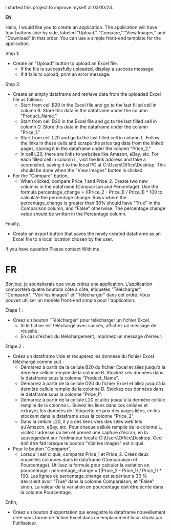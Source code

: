 I started this project to improve myself at 03/10/23.


**EN**

Hello, I would like you to create an application. The application will have four buttons side by side, labeled "Upload," "Compare," "View Images," and "Download" in that order. You can use a simple front-end template for the application.

Step 1:

- Create an "Upload" button to upload an Excel file.
    - If the file is successfully uploaded, display a success message.
    - If it fails to upload, print an error message.

Step 2:

- Create an empty dataframe and retrieve data from the uploaded Excel file as follows:
    - Start from cell B20 in the Excel file and go to the last filled cell in column B. Store this data in the dataframe under the column "Product_Name."
    - Start from cell D20 in the Excel file and go to the last filled cell in column D. Store this data in the dataframe under the column "Price_1."
    - Start from cell L20 and go to the last filled cell in column L. Follow the links in these cells and scrape the price tag data from the linked pages, storing it in the dataframe under the column "Price_2."
    - In cell L20, there are links to websites like Amazon, eBay, etc. For each filled cell in column L, visit the link address and take a screenshot, saving it to the local PC at C:\Users\Office\Desktop. This should be done when the "View Images" button is clicked.
- For the "Compare" button,
    - When clicked, compare Price_1 and Price_2. Create two new columns in the dataframe (Comparison and Percentage). Use the formula percentage_change = ((Price_2 - Price_1) / Price_1) * 100 to calculate the percentage change. Rows where the percentage_change is greater than 30% should have "True" in the Comparison column, and "False" otherwise. The percentage change value should be written in the Percentage column.

Finally,

- Create an export button that saves the newly created dataframe as an Excel file to a local location chosen by the user.

If you have question Please contact With me. 

# FR

Bonjour, je souhaiterais que vous créiez une application. L'application comportera quatre boutons côte à côte, étiquetés "Télécharger", "Comparer", "Voir les images" et "Télécharger" dans cet ordre. Vous pouvez utiliser un modèle front-end simple pour l'application.

Étape 1 :

- Créez un bouton "Télécharger" pour télécharger un fichier Excel.
    - Si le fichier est téléchargé avec succès, affichez un message de réussite.
    - En cas d'échec du téléchargement, imprimez un message d'erreur.

Étape 2 :

- Créez un dataframe vide et récupérez les données du fichier Excel téléchargé comme suit :
    - Démarrez à partir de la cellule B20 du fichier Excel et allez jusqu'à la dernière cellule remplie de la colonne B. Stockez ces données dans le dataframe sous la colonne "Product_Name".
    - Démarrez à partir de la cellule D20 du fichier Excel et allez jusqu'à la dernière cellule remplie de la colonne D. Stockez ces données dans le dataframe sous la colonne "Price_1".
    - Démarrez à partir de la cellule L20 et allez jusqu'à la dernière cellule remplie de la colonne L. Suivez les liens dans ces cellules et extrayez les données de l'étiquette de prix des pages liées, en les stockant dans le dataframe sous la colonne "Price_2".
    - Dans la cellule L20, il y a des liens vers des sites web tels qu'Amazon, eBay, etc. Pour chaque cellule remplie de la colonne L, visitez l'adresse du lien et prenez une capture d'écran, en la sauvegardant sur l'ordinateur local à C:\Users\Office\Desktop. Ceci doit être fait lorsque le bouton "Voir les images" est cliqué.
- Pour le bouton "Comparer",
    - Lorsqu'il est cliqué, comparez Price_1 et Price_2. Créez deux nouvelles colonnes dans le dataframe (Comparaison et Pourcentage). Utilisez la formule pour calculer la variation en pourcentage : percentage_change = ((Price_2 - Price_1) / Price_1) * 100. Les lignes où percentage_change est supérieur à 30 % devraient avoir "True" dans la colonne Comparaison, et "False" sinon. La valeur de la variation en pourcentage doit être écrite dans la colonne Pourcentage.

Enfin,

- Créez un bouton d'exportation qui enregistre le dataframe nouvellement créé sous forme de fichier Excel dans un emplacement local choisi par l'utilisateur.